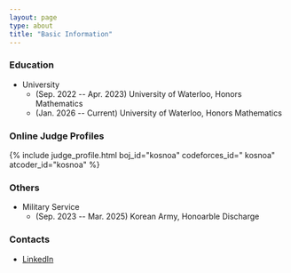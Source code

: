 ```yaml
---
layout: page
type: about
title: "Basic Information"
---
```


### Education
* University
  * (Sep. 2022 -- Apr. 2023) University of Waterloo, Honors Mathematics  
  * (Jan. 2026 -- Current) University of Waterloo, Honors Mathematics

### Online Judge Profiles
{% include judge_profile.html boj_id="kosnoa" codeforces_id=" kosnoa" atcoder_id="kosnoa" %}

### Others
* Military Service
  * (Sep. 2023 -- Mar. 2025) Korean Army, Honoarble Discharge

### Contacts
* <a href="https://www.linkedin.com/in/seungwoo-ko-512030225/">LinkedIn</a>

<!-- <details markdown="1">
<summary>전체 보기 (펼치기/닫기)</summary>
<ul>
  {% for item in site.data.contest %}
    <li>
      ({{ item.date }}) {{ item.name }} {{ item.role }} ({% if item.link %}<a href="{{ item.link }}">{% endif %}{{ item.site }}{% if item.link %}</a>{% endif %})
    </li>
  {% endfor %}
</ul>
</details> -->

<!-- ### 교육 활동
* (21.03-Current) 삼성전자 사내 알고리즘 교육(Professional 양성과정, 실전실습과정) 코치 ([강의 이력](/about/secpro/))
* (22.10-22.11) 선린인터넷고등학교 정보올림피아드반 **알고리즘 심화** 수업 (30시간, [수업 자료](https://github.com/justiceHui/Sunrin-SHARC/tree/master/2022-2nd))
* (22.10-22.11) 숭실대학교 컴퓨터학부 문제해결 소모임 SCCC **중급 스터디** 수업 (10시간, [수업 자료](https://github.com/justiceHui/SSU-SCCC-Study/tree/master/2022-autumn-adv))
* (22.09-22.11) 숭실대학교 컴퓨터학부 문제해결 소모임 SCCC **기초 스터디** 수업 (20시간)
* (22.07-22.08) 2022 Summer ICPC Sinchon Algorithm Camp Advanced 강의 (10시간, [수업 자료](https://github.com/justiceHui/SSU-SCCC-Study/tree/master/2022-summer-sinchon-adv))
* (22.05-22.06) 숭실대학교 컴퓨터학부 문제해결 소모임 SCCC **기초 스터디** 수업 (20시간, [수업 자료](https://github.com/justiceHui/SSU-SCCC-Study/tree/master/2022-spring-basic))
* (22.01-22.01) 선린인터넷고등학교 정보올림피아드반 **이산수학 심화** 수업 (30시간)
* (21.11-22.01) 선린인터넷고등학교 정보올림피아드반 **알고리즘 심화** 수업 (40시간, [수업 자료](https://github.com/justiceHui/Sunrin-SHARC/tree/master/2021-2nd))
* (21.10-21.10) 선린인터넷고등학교 정보올림피아드반 **상업 경진 대회 대비** 수업 (10시간)
* (21.09-21.11) 선린인터넷고등학교 정보올림피아드반 **알고리즘과 문제해결** 수업 (30시간, [수업 자료](https://github.com/justiceHui/Sunrin-SHARC/tree/master/2021-2nd))
* (21.06-21.07) 선린인터넷고등학교 정보올림피아드반 **알고리즘과 이산수학** 수업 (30시간, [수업 자료](https://github.com/justiceHui/Sunrin-SHARC/tree/master/2021-1st))
* (21.04-21.04) SSAFY B형 대비 알고리즘 특강 강사 -->

<!-- <details markdown="1">
<summary>고등학교 교내 활동 (펼치기/닫기)</summary>
<ul>
<li>(20.08-20.12) 선린인터넷고등학교 정보올림피아드반 <b>KOI 대비</b> 수업 (<a href = "https://github.com/justiceHui/Sunrin-SHARC/tree/master/2020-2nd">수업 자료</a>)</li>
<li>(20.08-20.08) 선린인터넷고등학교 정보올림피아드반 <b>고급 알고리즘</b> 수업 (<a href = "https://github.com/justiceHui/Sunrin-SHARC/tree/master/2020-Summer">수업 자료</a>)</li>
<li>(20.02-20.08) 선린인터넷고등학교 정보올림피아드반 고급 알고리즘 교재 집필</li>
<li>(19.09-19.09) 소프트웨어 나눔축제(SSF 2019) 코딩 캠프 조교</li>
<li>(19.08-19.09) 소프트웨어 나눔축제(SSF 2019) 코딩 캠프 교재 집필</li>
<li>(19.05-19.07) 선린인터넷고등학교 프로그래밍 동아리(Unifox) 기초 자료구조/알고리즘 수업</li>
<li>(19.04-19.05) 선린인터넷고등학교 정보올림피아드반 KOI 1차 대비 수업</li>
<li>(19.01-19.01) 선린인터넷고등학교 신입생 특별 교육 조교</li>
<li>(18.12-19.01) 선린인터넷고등학교 신입생 특별 교육 연습 문제 출제/검수/해설</li>
<li>(18.09-18.11) 선린인터넷고등학교 알고리즘 스터디(Logic) 기초 알고리즘 수업</li>
<li>(18.09-18.09) 교육 봉사 동아리(Hello Coding) 코딩 캠프 C언어 수업</li>
<li>(18.09-18.09) 소프트웨어 나눔축제(SSF 2018) 코딩 캠프 조교</li>
</ul>
</details> -->
